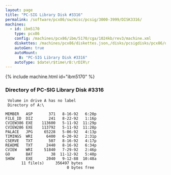 ```yaml
---
layout: page
title: "PC-SIG Library Disk #3316"
permalink: /software/pcx86/sw/misc/pcsig/3000-3999/DISK3316/
machines:
  - id: ibm5170
    type: pcx86
    config: /machines/pcx86/ibm/5170/cga/1024kb/rev3/machine.xml
    diskettes: /machines/pcx86/diskettes.json,/disks/pcsigdisks/pcx86/diskettes.json
    autoGen: true
    autoMount:
      B: "PC-SIG Library Disk #3316"
    autoType: $date\r$time\rB:\rDIR\r
---
```


{% include machine.html id="ibm5170" %}

### Directory of PC-SIG Library Disk #3316

     Volume in drive A has no label
     Directory of A:\

    MEMBER   ASP       371   8-16-92   6:20p
    FILE_ID  DIZ       241   8-22-92   1:16p
    CVIEW386 EXE    113600   5-11-92  11:29p
    CVIEW286 EXE    113792   5-11-92  11:28p
    PALACE   JPG     65228   5-06-92   4:13p
    TIMINGS  WRI      6400   6-20-92   2:31p
    CSERVE   TXT       507   8-16-92   4:17p
    README   TXT      2440   8-16-92   6:34p
    CVIEW    WRI     51840   7-29-92   2:46p
    GO       BAT        38  11-12-92   5:40p
    SHOW     EXE      2040   9-12-88  10:48a
           11 file(s)     356497 bytes
                               0 bytes free
